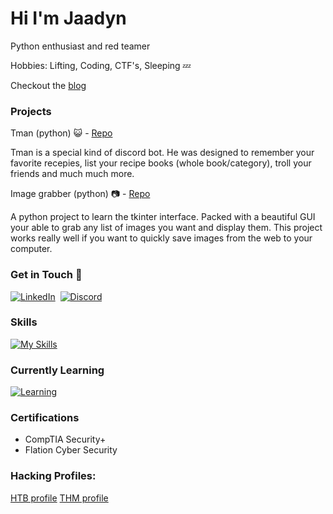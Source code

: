 # Hi I'm Jaadyn 

Python enthusiast and red teamer

Hobbies: Lifting, Coding, CTF's, Sleeping 💤

Checkout the [blog](https://ryushe.github.io/)

### Projects
Tman (python) 😺 - [Repo](https://github.com/Ryushe/Tman)

Tman is a special kind of discord bot. He was designed to remember your favorite recepies, list your recipe books (whole book/category), troll your friends and much much more.

Image grabber (python) 📷 - [Repo](https://github.com/Ryushe/imageGrabber)

A python project to learn the tkinter interface. Packed with a beautiful GUI your able to grab any list of images you want and display them. This project works really well if you want to quickly save images from the web to your computer.

### Get in Touch 🐇
[![LinkedIn](https://skillicons.dev/icons?i=linkedin)](https://linkedin.com/in/jaadyn-humphries)&nbsp;
[![Discord](https://skillicons.dev/icons?i=discord)](https://discord.com/users/885387221870473226) 


### Skills
[![My Skills](https://skillicons.dev/icons?i=python,vim,js,html,bash,css,linux,windows,github,bots)](https://skillicons.dev)

### Currently Learning
[![Learning](https://skillicons.dev/icons?i=rust)](https://skillicons.dev)

### Certifications
* CompTIA Security+
* Flation Cyber Security

### Hacking Profiles:
[HTB profile](https://app.hackthebox.com/users/831456)
[THM profile](https://tryhackme.com/p/Ryushe)
